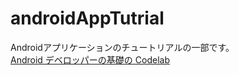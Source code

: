 # androidAppTutrial

Androidアプリケーションのチュートリアルの一部です。  
[Android デベロッパーの基礎の Codelab](https://developer.android.com/courses/fundamentals-training/toc-v2?hl=ja)　
